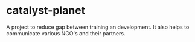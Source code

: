 # catalyst-planet
A project to reduce gap between training an development. It also helps to communicate various NGO's and their partners. 
